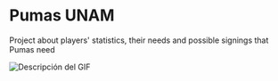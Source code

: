 # Pumas UNAM
Project about players' statistics, their needs and possible signings that Pumas need

![Descripción del GIF ](https://i.giphy.com/media/v1.Y2lkPTc5MGI3NjExbnprZ3o1eTliOWI2dnA1aGVrbXc5MmxoOWdya3BpaDloaDlzbWd6biZlcD12MV9pbnRlcm5hbF9naWZfYnlfaWQmY3Q9Zw/NqENyV0Yp8ACsvkoN8/giphy.gif)
